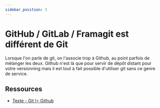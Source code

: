 ```yaml
---
sidebar_position: 3
---
```


# GitHub / GitLab / Framagit est différent de Git
Lorsque l'on parle de git, on l'associe trop à Github, au point parfois de mélanger les deux. Github n'est là que pour servir de dépôt distant pour votre versionning mais il est tout à fait possible d'utiliser git sans ce genre de service.


##  Ressources


*  [Texte - Git != Github](https://grafikart.fr/blog/git-not-github)